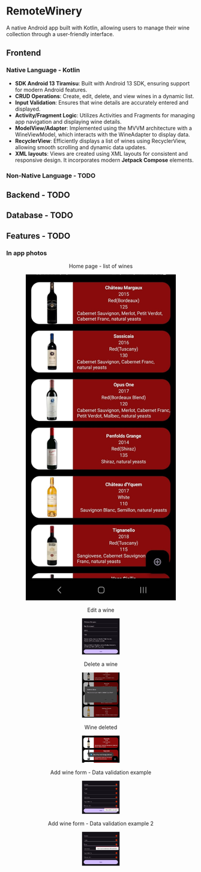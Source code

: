 # RemoteWinery
A native Android app built with Kotlin, allowing users to manage their wine collection through a user-friendly interface.

## Frontend
### Native Language - Kotlin
- **SDK Android 13 Tiramisu**: Built with Android 13 SDK, ensuring support for modern Android features.
- **CRUD Operations**: Create, edit, delete, and view wines in a dynamic list.
- **Input Validation**: Ensures that wine details are accurately entered and displayed.
- **Activity/Fragment Logic**: Utilizes Activities and Fragments for managing app navigation and displaying wine details.
- **ModelView/Adapter**: Implemented using the MVVM architecture with a WineViewModel, which interacts with the WineAdapter to display data.
- **RecyclerView**: Efficiently displays a list of wines using RecyclerView, allowing smooth scrolling and dynamic data updates.
- **XML layouts**: Views are created using XML layouts for consistent and responsive design. It incorporates modern **Jetpack Compose** elements.

### Non-Native Language - TODO
## Backend - TODO
## Database - TODO
## Features - TODO

### In app photos
<div align="center">
  <p> Home page - list of wines </p>
  <img src="https://github.com/edyeftimie/RemoteWinery/blob/main/InAppPhotos/List%20view.jpeg"  width="400" />
</div>

<div align="center">
  <p> Edit a wine </p>
  <img src="https://github.com/edyeftimie/RemoteWinery/blob/main/InAppPhotos/Edit%20wine.jpeg"  width="100" />
</div>

<div align="center">
  <p> Delete a wine </p>
  <img src="https://github.com/edyeftimie/RemoteWinery/blob/main/InAppPhotos/Delete%20wine.jpeg"  width="100" />
</div>

<div align="center">
  <p> Wine deleted </p>
  <img src="https://github.com/edyeftimie/RemoteWinery/blob/main/InAppPhotos/Delete%20confirmed.jpeg"  width="100" />
</div>

<div align="center">
  <p> Add wine form - Data validation example </p>
  <img src="https://github.com/edyeftimie/RemoteWinery/blob/main/InAppPhotos/Add%20data%20validation.jpeg"  width="100" />
</div>

<div align="center">
  <p> Add wine form - Data validation example 2 </p>
  <img src="https://github.com/edyeftimie/RemoteWinery/blob/main/InAppPhotos/Add%20data%20validation%202.jpeg"  width="100" />
</div>
